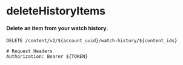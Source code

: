 deleteHistoryItems
===========

#### Delete an item from your watch history.

```http
DELETE /content/v2/${account_uuid}/watch-history/${content_ids}

# Request Headers
Authorization: Bearer ${TOKEN}
```